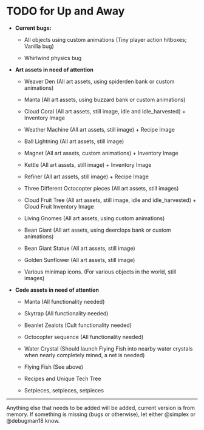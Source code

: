 # TODO for Up and Away

+ **Current bugs:**

	+ All objects using custom animations (Tiny player action hitboxes; Vanilla bug)

	+ Whirlwind physics bug

+ **Art assets in need of attention**

	+ Weaver Den (All art assets, using spiderden bank or custom animations)

	+ Manta (All art assets, using buzzard bank or custom animations)

	+ Cloud Coral (All art assets, still image, idle and idle_harvested) + Inventory Image

	+ Weather Machine (All art assets, still image) + Recipe Image

	+ Ball Lightning (All art assets, still image)

	+ Magnet (All art assets, custom animations) + Inventory Image

	+ Kettle (All art assets, still image) + Inventory Image
 
	+ Refiner (All art assets, still image) + Recipe Image

	+ Three Different Octocopter pieces (All art assets, still images)

	+ Cloud Fruit Tree (All art assets, still image, idle and idle_harvested) + Cloud Fruit Inventory Image

	+ Living Gnomes (All art assets, using custom animations)

	+ Bean Giant (All art assets, using deerclops bank or custom animations)

	+ Bean Giant Statue (All art assets, still image)

	+ Golden Sunflower (All art assets, still image)

	+ Various minimap icons. (For various objects in the world, still images)

+ **Code assets in need of attention**

	+ Manta (All functionality needed)

	+ Skytrap (All functionality needed)

	+ Beanlet Zealots (Cult functionality needed)

	+ Octocopter sequence (All functionality needed)

	+ Water Crystal (Should launch Flying Fish into nearby water crystals when nearly completely mined, a net is needed)

	+ Flying Fish (See above)

	+ Recipes and Unique Tech Tree

	+ Setpieces, setpieces, setpieces

******

Anything else that needs to be added will be added, current version is from memory. 
If something is missing (bugs or otherwise), let either @simplex or @debugman18 know.

<!--
vim: ft=markdown nofoldenable
-->
